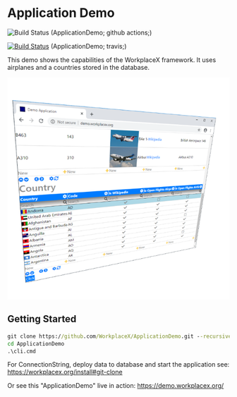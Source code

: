 # Application Demo

![Build Status](https://github.com/WorkplaceX/ApplicationDemo/workflows/CI/badge.svg) (ApplicationDemo; github actions;)

[![Build Status](https://travis-ci.org/WorkplaceX/ApplicationDemo.svg?branch=master)](https://travis-ci.org/WorkplaceX/ApplicationDemo) (ApplicationDemo; travis;)

This demo shows the capabilities of the WorkplaceX framework. It uses airplanes and a countries stored in the database.

![Screenshot](Doc/Screenshot.png)

## Getting Started
```cmd
git clone https://github.com/WorkplaceX/ApplicationDemo.git --recursive
cd ApplicationDemo
.\cli.cmd
```

For ConnectionString, deploy data to database and start the application see: https://workplacex.org/install#git-clone

Or see this "ApplicationDemo" live in action: https://demo.workplacex.org/
